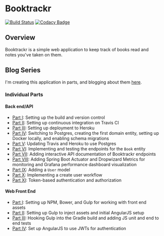# Booktrackr

[![Build Status](https://travis-ci.org/rpmartz/booktrackr.svg?branch=master)](https://travis-ci.org/rpmartz/booktrackr)
[![Codacy Badge](https://api.codacy.com/project/badge/Grade/7af28710cc684d29be9015fb8edfd415)](https://www.codacy.com/app/martzrp/booktrackr)

## Overview

Booktrackr is a simple web application to keep track of books read and notes you've taken on them.

## Blog Series

I'm creating this application in parts, and blogging about them [here](https://ryanpmartz.com).

### Individual Parts

#### Back end/API

* [Part I](https://ryanpmartz.com/booktrackr-getting-started): Setting up the build and version control
* [Part II](https://ryanpmartz.com/booktrackr-part-02-continuous-integration): Setting up continuous integration on Travis CI
* [Part III](https://ryanpmartz.com/booktrackr-part-03-first-deployment): Setting up deployment to Heroku
* [Part IV](https://ryanpmartz.com/booktrackr-part-04-users-migrations): Switching to Postgres, creating the first domain entity, setting up Docker locally, and enabling schema migrations
* [Part V](https://ryanpmartz.com/booktrackr-part-05-heroku-postgres-travis): Updating Travis and Heroku to use Postgres
* [Part VI](http://ryanpmartz.com/booktrackr-part-06-book-endpoints): Implementing and testing the endpoints for the `Book` entity
* [Part VII](https://ryanpmartz.com/booktrackr-part-07-api-docs): Adding interactive API documentation of Booktrackr endpoints
* [Part VIII](https://ryanpmartz.com/booktrackr-part-08-monitoring): Adding Spring Boot Actuator and Dropwizard Metrics for monitoring and Grafana performance dashboard visualization
* [Part IX](https://ryanpmartz.com/booktrackr-part-09-user-model): Adding a `User` model
* [Part X](https://ryanpmartz.com/booktrackr-part-10-create-account): Implementing a create user workflow
* [Part XI](https://ryanpmartz.com/booktrackr-part-11-security): Token-based authentication and authorization

#### Web Front End

* [Part I](https://ryanpmartz.com/booktrackr-client-part-01): Setting up NPM, Bower, and Gulp for working with front end assets
* [Part II](https://ryanpmartz.com/booktrackr-client-part-02): Setting up Gulp to inject assets and initial AngularJS setup
* [Part III](https://ryanpmartz.com/booktrackr-client-part-03): Hooking Gulp into the Gradle build and adding JS unit and end to end tests
* [Part IV](http://ryanpmartz.com/booktrackr-client-part-04): Set up AngularJS to use JWTs for authentication
